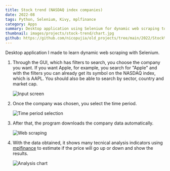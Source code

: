 ```yaml
---
title: Stock trend (NASDAQ index companies)
date: 2022-08
tags: Python, Selenium, Kivy, mplfinance
category: Apps
summary: Desktop application using Selenium for dynamic web scraping to analyze NASDAQ stock trends with filtering by company, sector, and time period.
thumbnail: images/projects/stock-trend/chart.jpg
github: https://github.com/nicopujia/old_projects/tree/main/2022/Stock%20trend%20(NASDAQ%20index%20companies)
---
```


Desktop application I made to learn dynamic web scraping with Selenium.

1. Through the GUI, which has filters to search, you choose the company you want. If you want Apple, for example, you search for "Apple" and with the filters you can already get its symbol on the NASDAQ index, which is AAPL. You should also be able to search by sector, country and market cap.

    ![Input screen]({static}/images/projects/stock-trend/input.jpg)

2. Once the company was chosen, you select the time period.

    ![Time period selection]({static}/images/projects/stock-trend/time-period.jpg)

3. After that, the program downloads the company data automatically.

    ![Web scraping]({static}/images/projects/stock-trend/scraping.jpg)

4. With the data obtained, it shows many tecnical analysis indicators using [mplfinance](https://github.com/matplotlib/mplfinance) to estimate if the price will go up or down and show the results.

    ![Analysis chart]({static}/images/projects/stock-trend/chart.jpg)
